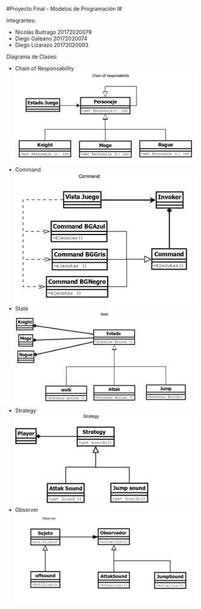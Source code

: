 #Proyecto Final - Modelos de Programación I#

Integrantes:
- Nicolás Buitrago  20172020079 
- Diego Galeano     20172020074
- Diego Lizarazo    20172020093

Diagrama de Clases:

- Chain of Responsability
![chain of responsability](resources/chain_of_responsability.jpeg)
- Command
![command](resources/command.jpeg)
- State
![state](resources/state.jpeg)
- Strategy
![strategy](resources/strategy.jpeg)
- Observer
![obeserver](resources/observer.jpeg)
